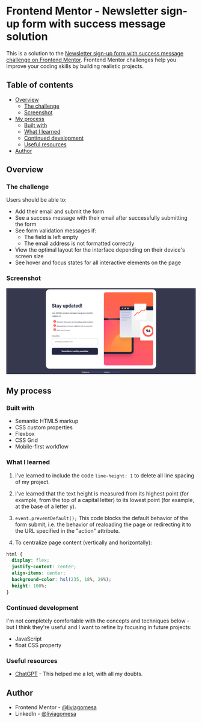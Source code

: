 # Frontend Mentor - Newsletter sign-up form with success message solution

This is a solution to the [Newsletter sign-up form with success message challenge on Frontend Mentor](https://www.frontendmentor.io/challenges/newsletter-signup-form-with-success-message-3FC1AZbNrv). Frontend Mentor challenges help you improve your coding skills by building realistic projects.

## Table of contents

- [Overview](#overview)
  - [The challenge](#the-challenge)
  - [Screenshot](#screenshot)
- [My process](#my-process)
  - [Built with](#built-with)
  - [What I learned](#what-i-learned)
  - [Continued development](#continued-development)
  - [Useful resources](#useful-resources)
- [Author](#author)

## Overview

### The challenge

Users should be able to:

- Add their email and submit the form
- See a success message with their email after successfully submitting the form
- See form validation messages if:
  - The field is left empty
  - The email address is not formatted correctly
- View the optimal layout for the interface depending on their device's screen size
- See hover and focus states for all interactive elements on the page

### Screenshot

![](./screenshot.png)

## My process

### Built with

- Semantic HTML5 markup
- CSS custom properties
- Flexbox
- CSS Grid
- Mobile-first workflow

### What I learned

1. I've learned to include the code `line-height: 1` to delete all line spacing of my project.

2. I've learned that the text height is measured from its highest point (for example, from the top of a capital letter) to its lowest point (for example, at the base of a letter y).

3. `event.preventDefault();` This code blocks the default behavior of the form submit, i.e. the behavior of realoading the page or redirecting it to the URL specified in the "action" attribute.

4. To centralize page content (vertically and horizontally):

```css
html {
  display: flex;
  justify-content: center;
  align-items: center;
  background-color: hsl(235, 18%, 26%);
  height: 100%;
}
```

### Continued development

I'm not completely comfortable with the concepts and techniques below - but I think they're useful and I want to refine by focusing in future projects:

- JavaScript
- float CSS property

### Useful resources

- [ChatGPT](https://chat.openai.com/) - This helped me a lot, with all my doubts.

## Author

- Frontend Mentor - [@liviagomesa](https://www.frontendmentor.io/profile/liviagomesa)
- LinkedIn - [@liviagomesa](https://www.linkedin.com/in/liviagomesa/)
